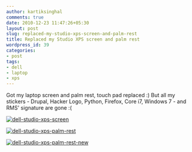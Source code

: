 ```yaml
---
author: kartiksinghal
comments: true
date: 2010-12-23 11:47:26+05:30
layout: post
slug: replaced-my-studio-xps-screen-and-palm-rest
title: Replaced my Studio XPS screen and palm rest
wordpress_id: 39
categories:
- post
tags:
- dell
- laptop
- xps
---
```


Got my laptop screen and palm rest, touch pad replaced :) But all my stickers - Drupal, Hacker Logo, Python, Firefox, Core i7, Windows 7 - and RMS' signature are gone :(

[![dell-studio-xps-screen](http://k4rtik.files.wordpress.com/2010/12/dell-studio-xps-screen.jpg?w=300)](http://k4rtik.files.wordpress.com/2010/12/dell-studio-xps-screen.jpg)

[![dell-studio-xps-palm-rest](http://k4rtik.files.wordpress.com/2010/12/dell-studio-xps-palm-rest.jpg?w=300)](http://k4rtik.files.wordpress.com/2010/12/dell-studio-xps-palm-rest.jpg)

[![dell-studio-xps-palm-rest-new](http://k4rtik.files.wordpress.com/2010/12/dell-studio-xps-palm-rest-new.jpg?w=300)](http://k4rtik.files.wordpress.com/2010/12/dell-studio-xps-palm-rest-new.jpg)
